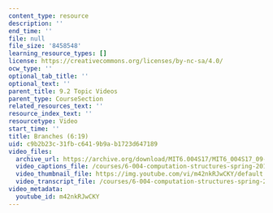 ```yaml
---
content_type: resource
description: ''
end_time: ''
file: null
file_size: '8458548'
learning_resource_types: []
license: https://creativecommons.org/licenses/by-nc-sa/4.0/
ocw_type: ''
optional_tab_title: ''
optional_text: ''
parent_title: 9.2 Topic Videos
parent_type: CourseSection
related_resources_text: ''
resource_index_text: ''
resourcetype: Video
start_time: ''
title: Branches (6:19)
uid: c9b2b23c-31fb-c641-9b9a-b1723d647189
video_files:
  archive_url: https://archive.org/download/MIT6.004S17/MIT6_004S17_09-02-08_300k.mp4
  video_captions_file: /courses/6-004-computation-structures-spring-2017/cea0156a16635264ae1a4eea07959b42_m42nkRJwCKY.vtt
  video_thumbnail_file: https://img.youtube.com/vi/m42nkRJwCKY/default.jpg
  video_transcript_file: /courses/6-004-computation-structures-spring-2017/603067f17a5641a8fa4d666fd3b573c1_m42nkRJwCKY.pdf
video_metadata:
  youtube_id: m42nkRJwCKY
---
```

